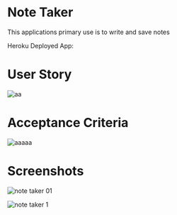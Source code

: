# Note Taker

This applications primary use is to write and save notes

Heroku Deployed App: 

# User Story
![aa](https://user-images.githubusercontent.com/90358453/149604565-71fc92e0-586f-483e-bbec-838965936449.PNG)

# Acceptance Criteria
![aaaaa](https://user-images.githubusercontent.com/90358453/149604567-581e204d-8e2a-43d5-8d44-e9b2403f3af9.PNG)

# Screenshots
![note taker 01](https://user-images.githubusercontent.com/90358453/149604530-474dfc6a-8e98-4036-bd5c-e6a21ce4303a.PNG)

![note taker 1](https://user-images.githubusercontent.com/90358453/149604537-1e50b6cf-6370-437a-9ca0-cd4288d11789.PNG)

